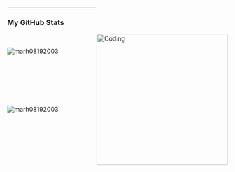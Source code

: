 

<hr width="40%" >

<h3>My GitHub Stats</h3>
<img align="right" alt="Coding" width="300" src="https://cdn.dribbble.com/users/1277312/screenshots/14733298/media/39b1045e593737587dd60e42c8422d1f.gif" >
<br>

<p><img align="left" src="https://github-readme-stats.vercel.app/api/top-langs?username=marh08192003&show_icons=true&theme=dark&locale=en&layout=compact" alt="marh08192003" /></p>

<br><br><br><br><br><br><br>
<p>&nbsp;<img align="left" src="https://github-readme-stats.vercel.app/api?username=marh08192003&show_icons=true&theme=dark&locale=en" alt="marh08192003" /></p>
<br><br><br><br><br><br><br><br><br><br>


